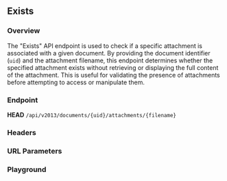 ## Exists

### Overview
The "Exists" API endpoint is used to check if a specific attachment is associated with a given document. By providing the document identifier (`uid`) and the attachment filename, this endpoint determines whether the specified attachment exists without retrieving or displaying the full content of the attachment. This is useful for validating the presence of attachments before attempting to access or manipulate them.

### Endpoint

**HEAD** `/api/v2013/documents/{uid}/attachments/{filename}`

### Headers
<!--@include: @/../components/common/header/accept.md-->

### URL Parameters
<!--@include: @/../components/common/url/uid-filename.md-->


### Playground

<SwaggerUI :swaggerSpecs="swaggerExistsSpecs" />